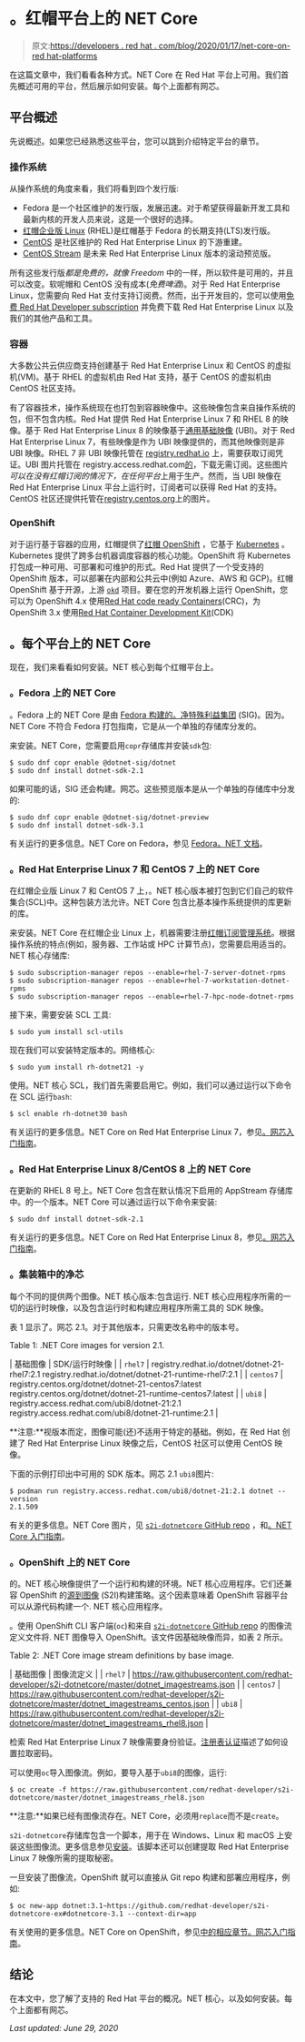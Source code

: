 # 。红帽平台上的 NET Core

> 原文:[https://developers . red hat . com/blog/2020/01/17/net-core-on-red hat-platforms](https://developers.redhat.com/blog/2020/01/17/net-core-on-red-hat-platforms)

在这篇文章中，我们看看各种方式。NET Core 在 Red Hat 平台上可用。我们首先概述可用的平台，然后展示如何安装。每个上面都有网芯。

## 平台概述

先说概述。如果您已经熟悉这些平台，您可以跳到介绍特定平台的章节。

### 操作系统

从操作系统的角度来看，我们将看到四个发行版:

*   Fedora 是一个社区维护的发行版，发展迅速。对于希望获得最新开发工具和最新内核的开发人员来说，这是一个很好的选择。
*   [红帽企业版 Linux](http://developers.redhat.com/rhel8/) (RHEL)是红帽基于 Fedora 的长期支持(LTS)发行版。
*   [CentOS](https://www.centos.org/) 是社区维护的 Red Hat Enterprise Linux 的下游重建。
*   [CentOS Stream](https://www.redhat.com/en/blog/transforming-development-experience-within-centos) 是未来 Red Hat Enterprise Linux 版本的滚动预览版。

所有这些发行版*都是免费的，就像 Freedom* 中的一样，所以软件是可用的，并且可以改变。软呢帽和 CentOS 没有成本(*免费啤酒*)。对于 Red Hat Enterprise Linux，您需要向 Red Hat 支付支持订阅费。然而，出于开发目的，您可以使用[免费 Red Hat Developer subscription](https://developers.redhat.com/blog/2016/03/31/no-cost-rhel-developer-subscription-now-available/) 并免费下载 Red Hat Enterprise Linux 以及我们的其他产品和工具。

### 容器

大多数公共云供应商支持创建基于 Red Hat Enterprise Linux 和 CentOS 的虚拟机(VM)。基于 RHEL 的虚拟机由 Red Hat 支持，基于 CentOS 的虚拟机由 CentOS 社区支持。

有了容器技术，操作系统现在也打包到容器映像中。这些映像包含来自操作系统的包，但不包含内核。Red Hat 提供 Red Hat Enterprise Linux 7 和 RHEL 8 的映像。基于 Red Hat Enterprise Linux 8 的映像基于[通用基础映像](https://www.redhat.com/en/blog/introducing-red-hat-universal-base-image) (UBI)。对于 Red Hat Enterprise Linux 7，有些映像是作为 UBI 映像提供的，而其他映像则是非 UBI 映像。RHEL 7 非 UBI 映像托管在 [registry.redhat.io](https://registry.redhat.io) 上，需要获取订阅凭证。UBI 图片托管在 registry.access.redhat.com[的](https://registry.access.redhat.com)，下载无需订阅。这些图片*可以在没有红帽订阅的情况下，在任何平台*上用于生产。然而，当 UBI 映像在 Red Hat Enterprise Linux 平台上运行时，订阅者可以获得 Red Hat 的支持。CentOS 社区还提供托管在[registry.centos.org](https://registry.centos.org)上的图片。

### OpenShift

对于运行基于容器的应用，红帽提供了[红帽 OpenShift](http://developers.redhat.com/openshift/) ，它基于 [Kubernetes](http://developers.redhat.com/topics/kubernetes/) 。Kubernetes 提供了跨多台机器调度容器的核心功能。OpenShift 将 Kubernetes 打包成一种可用、可部署和可维护的形式。Red Hat 提供了一个受支持的 OpenShift 版本，可以部署在内部和公共云中(例如 Azure、AWS 和 GCP)。红帽 OpenShift 基于开源，上游 [`okd`](https://www.okd.io/) 项目。要在您的开发机器上运行 OpenShift，您可以为 OpenShift 4.x 使用[Red Hat code ready Containers](https://developers.redhat.com/products/codeready-containers/overview)(CRC)，为 OpenShift 3.x 使用[Red Hat Container Development Kit](https://developers.redhat.com/products/cdk/overview)(CDK)

## 。每个平台上的 NET Core

现在，我们来看看如何安装。NET 核心到每个红帽平台上。

### 。Fedora 上的 NET Core

。Fedora 上的 NET Core 是由 [Fedora 构建的。净特殊利益集团](https://fedoraproject.org/wiki/SIGs/DotNet) (SIG)。因为。NET Core 不符合 Fedora 打包指南，它是从一个单独的存储库分发的。

来安装。NET Core，您需要启用`copr`存储库并安装`sdk`包:

```
$ sudo dnf copr enable @dotnet-sig/dotnet
$ sudo dnf install dotnet-sdk-2.1

```

如果可能的话，SIG 还会构建。网芯。这些预览版本是从一个单独的存储库中分发的:

```
$ sudo dnf copr enable @dotnet-sig/dotnet-preview
$ sudo dnf install dotnet-sdk-3.1

```

有关运行的更多信息。NET Core on Fedora，参见 [Fedora。NET 文档](https://developer.fedoraproject.org/tech/languages/csharp/dotnet-installation.html)。

### 。Red Hat Enterprise Linux 7 和 CentOS 7 上的 NET Core

在红帽企业版 Linux 7 和 CentOS 7 上，。NET 核心版本被打包到它们自己的软件集合(SCL)中。这种包装方法允许。NET Core 包含比基本操作系统提供的库更新的库。

来安装。NET Core 在红帽企业 Linux 上，机器需要注册[红帽订阅管理系统](https://access.redhat.com/documentation/en-us/red_hat_subscription_management/1/html/quick_registration_for_rhel/registering-machine-ui)。根据操作系统的特点(例如，服务器、工作站或 HPC 计算节点)，您需要启用适当的。NET 核心存储库:

```
$ sudo subscription-manager repos --enable=rhel-7-server-dotnet-rpms
$ sudo subscription-manager repos --enable=rhel-7-workstation-dotnet-rpms
$ sudo subscription-manager repos --enable=rhel-7-hpc-node-dotnet-rpms

```

接下来，需要安装 SCL 工具:

```
$ sudo yum install scl-utils

```

现在我们可以安装特定版本的。网络核心:

```
$ sudo yum install rh-dotnet21 -y

```

使用。NET 核心 SCL，我们首先需要启用它。例如，我们可以通过运行以下命令在 SCL 运行`bash`:

```
$ scl enable rh-dotnet30 bash

```

有关运行的更多信息。NET Core on Red Hat Enterprise Linux 7，参见[。网芯入门指南](https://access.redhat.com/documentation/en-us/net_core)。

### 。Red Hat Enterprise Linux 8/CentOS 8 上的 NET Core

在更新的 RHEL 8 号上。NET Core 包含在默认情况下启用的 AppStream 存储库中。的一个版本。NET Core 可以通过运行以下命令来安装:

```
$ sudo dnf install dotnet-sdk-2.1

```

有关运行的更多信息。NET Core on Red Hat Enterprise Linux 8，参见[。网芯入门指南](https://access.redhat.com/documentation/en-us/net_core)。

### 。集装箱中的净芯

每个不同的提供两个图像。NET 核心版本:包含运行. NET 核心应用程序所需的一切的运行时映像，以及包含运行时和构建应用程序所需工具的 SDK 映像。

表 1 显示了。网芯 2.1。对于其他版本，只需更改名称中的版本号。

Table 1: .NET Core images for version 2.1.

| 基础图像 | SDK/运行时映像 |
| `rhel7` | registry.redhat.io/dotnet/dotnet-21-rhel7:2.1
registry.redhat.io/dotnet/dotnet-21-runtime-rhel7:2.1 |
| `centos7` | registry.centos.org/dotnet/dotnet-21-centos7:latest
registry.centos.org/dotnet/dotnet-21-runtime-centos7:latest |
| `ubi8` | registry.access.redhat.com/ubi8/dotnet-21:2.1
registry.access.redhat.com/ubi8/dotnet-21-runtime:2.1 |

**注意:**视版本而定，图像可能(还)不适用于特定的基础。例如，在 Red Hat 创建了 Red Hat Enterprise Linux 映像之后，CentOS 社区可以使用 CentOS 映像。

下面的示例打印出中可用的 SDK 版本。网芯 2.1 `ubi8`图片:

```
$ podman run registry.access.redhat.com/ubi8/dotnet-21:2.1 dotnet --version
2.1.509

```

有关的更多信息。NET Core 图片，见 [`s2i-dotnetcore` GitHub repo](https://github.com/redhat-developer/s2i-dotnetcore) ，和[。NET Core 入门指南](https://access.redhat.com/documentation/en-us/net_core)。

### 。OpenShift 上的 NET Core

的。NET 核心映像提供了一个运行和构建的环境。NET 核心应用程序。它们还兼容 OpenShift 的[源到图像](https://docs.openshift.com/container-platform/4.2/builds/build-strategies.html#build-strategy-s2i_build-strategies) (S2I)构建策略。这个因素意味着 OpenShift 容器平台可以从源代码构建一个. NET 核心应用程序。

。使用 OpenShift CLI 客户端(`oc`)和来自 [`s2i-dotnetcore` GitHub repo](https://github.com/redhat-developer/s2i-dotnetcore) 的图像流定义文件将. NET 图像导入 OpenShift。该文件因基础映像而异，如表 2 所示。

Table 2: .NET Core image stream definitions by base image.

| 基础图像 | 图像流定义 |
| `rhel7` | https://raw.githubusercontent.com/redhat-developer/s2i-dotnetcore/master/dotnet_imagestreams.json |
| `centos7` | https://raw.githubusercontent.com/redhat-developer/s2i-dotnetcore/master/dotnet_imagestreams_centos.json |
| `ubi8` | https://raw.githubusercontent.com/redhat-developer/s2i-dotnetcore/master/dotnet_imagestreams_rhel8.json |

检索 Red Hat Enterprise Linux 7 映像需要身份验证。[注册表认证](https://access.redhat.com/articles/3399531)描述了如何设置拉取密码。

可以使用`oc`导入图像流。例如，要导入基于`ubi8`的图像，运行:

```
$ oc create -f https://raw.githubusercontent.com/redhat-developer/s2i-dotnetcore/master/dotnet_imagestreams_rhel8.json

```

**注意:**如果已经有图像流存在。NET Core，必须用`replace`而不是`create`。

`s2i-dotnetcore`存储库包含一个脚本，用于在 Windows、Linux 和 macOS 上安装这些图像流。更多信息参见[安装](https://github.com/redhat-developer/s2i-dotnetcore#installing)。该脚本还可以创建提取 Red Hat Enterprise Linux 7 映像所需的提取秘密。

一旦安装了图像流，OpenShift 就可以直接从 Git repo 构建和部署应用程序，例如:

```
$ oc new-app dotnet:3.1~https://github.com/redhat-developer/s2i-dotnetcore-ex#dotnetcore-3.1 --context-dir=app

```

有关使用的更多信息。NET Core on OpenShift，参见[中的相应章节。网芯入门指南](https://access.redhat.com/documentation/en-us/net_core)。

## 结论

在本文中，您了解了支持的 Red Hat 平台的概况。NET 核心，以及如何安装。每个上面都有网芯。

*Last updated: June 29, 2020*